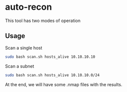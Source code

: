 # auto-recon

This tool has two modes of operation

## Usage

Scan a single host
```bash
sudo bash scan.sh hosts_alive 10.10.10.10
```
Scan a subnet
```bash
sudo bash scan.sh hosts_alive 10.10.10.0/24
```

At the end, we will have some .nmap files with the results.
